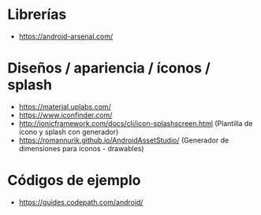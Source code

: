 # Librerías

* https://android-arsenal.com/

# Diseños / apariencia / íconos / splash

* https://material.uplabs.com/
* https://www.iconfinder.com/
* http://ionicframework.com/docs/cli/icon-splashscreen.html (Plantilla de ícono y splash con generador)
* https://romannurik.github.io/AndroidAssetStudio/ (Generador de dimensiones para iconos - drawables)

# Códigos de ejemplo

* https://guides.codepath.com/android/
